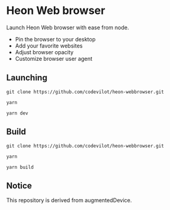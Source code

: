 # Heon Web browser

Launch Heon Web browser with ease from node.

- Pin the browser to your desktop
- Add your favorite websites
- Adjust browser opacity
- Customize browser user agent

## Launching
```
git clone https://github.com/codevilot/heon-webbrowser.git

yarn

yarn dev
```

## Build
```
git clone https://github.com/codevilot/heon-webbrowser.git

yarn

yarn build
```

## Notice
This repository is derived from augmentedDevice.